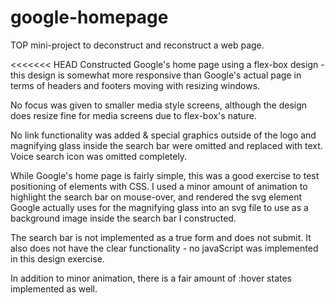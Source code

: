 # google-homepage

TOP mini-project to deconstruct and reconstruct a web page.

<<<<<<< HEAD
Constructed Google's home page using a flex-box design - this design is somewhat more responsive than Google's actual page in terms of headers and footers moving with resizing windows.

No focus was given to smaller media style screens, although the design does resize fine for media screens due to flex-box's nature.


No link functionality was added & special graphics outside of the logo and magnifying glass inside the search bar were omitted and replaced with text.  Voice search icon was omitted completely.

While Google's home page is fairly simple, this was a good exercise to test positioning of elements with CSS.  I used a minor amount of animation to highlight the search bar on mouse-over, and rendered the svg element Google actually uses for the magnifying glass into an svg file to use as a background image inside the search bar I constructed.

The search bar is not implemented as a true form and does not submit.  It also does not have the clear functionality - no javaScript was implemented in this design exercise.

In addition to minor animation, there is a fair amount of :hover states implemented as well.
